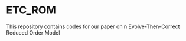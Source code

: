 # ETC_ROM
This repository contains codes for our paper on n Evolve-Then-Correct Reduced Order Model 

